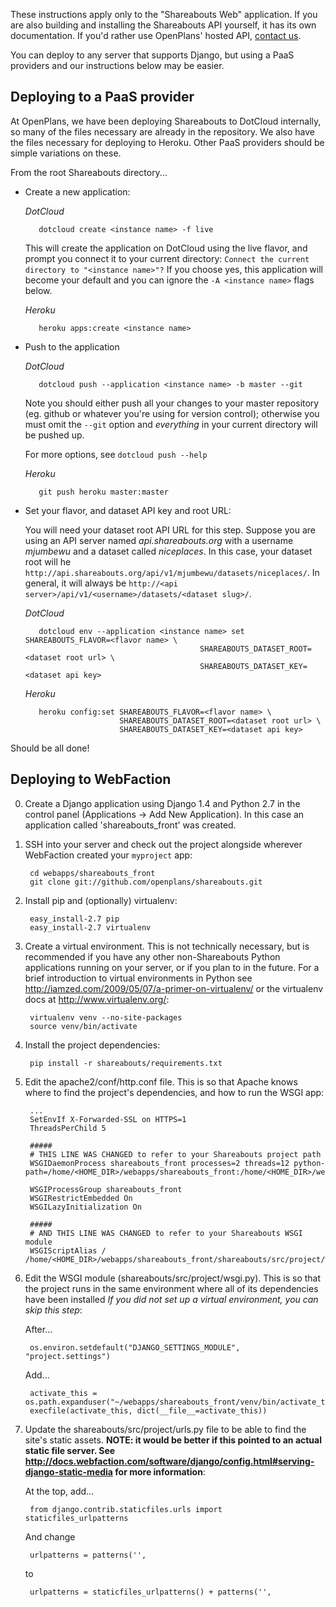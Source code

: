 These instructions apply only to the "Shareabouts Web" application.
If you are also building and installing the Shareabouts API yourself,
it has its own documentation. If you'd rather use OpenPlans' hosted API, [contact us](api.shareabouts.org).

You can deploy to any server that supports Django, but using a PaaS providers and our instructions below may be easier. 

Deploying to a PaaS provider
----------------------------

At OpenPlans, we have been deploying Shareabouts to DotCloud internally, so many
of the files necessary are already in the repository.  We also have the files
necessary for deploying to Heroku.  Other PaaS providers should be simple
variations on these.

From the root Shareabouts directory...

* Create a new application:

  *DotCloud*

         dotcloud create <instance name> -f live

  This will create the application on DotCloud using the live flavor, and prompt you connect it to your current directory: `Connect the current directory to "<instance name>"?` If you choose yes, this application will become your default and you can ignore the `-A <instance name>` flags below.

  *Heroku*

         heroku apps:create <instance name>

* Push to the application

  *DotCloud*

         dotcloud push --application <instance name> -b master --git

  Note you should either push all your changes to your master repository (eg. github or whatever you're using for version control); otherwise you must omit the `--git` option and _everything_ in your current directory will be pushed up.

  For more options, see `dotcloud push --help`

  *Heroku*

         git push heroku master:master

* Set your flavor, and dataset API key and root URL:

  You will need your dataset root API URL for this step.  Suppose you are using an API server named *api.shareabouts.org* with a username *mjumbewu* and a dataset called *niceplaces*. In this case, your dataset root will he `http://api.shareabouts.org/api/v1/mjumbewu/datasets/niceplaces/`.  In general, it will always be `http://<api server>/api/v1/<username>/datasets/<dataset slug>/`.

  *DotCloud*

         dotcloud env --application <instance name> set SHAREABOUTS_FLAVOR=<flavor name> \
                                             SHAREABOUTS_DATASET_ROOT=<dataset root url> \
                                             SHAREABOUTS_DATASET_KEY=<dataset api key>

  *Heroku*

         heroku config:set SHAREABOUTS_FLAVOR=<flavor name> \
                           SHAREABOUTS_DATASET_ROOT=<dataset root url> \
                           SHAREABOUTS_DATASET_KEY=<dataset api key>

Should be all done!


Deploying to WebFaction
-----------------------

0. Create a Django application using Django 1.4 and Python 2.7 in the control panel (Applications -> Add New Application). In this case an application called 'shareabouts_front' was created.

1. SSH into your server and check out the project alongside wherever WebFaction created your `myproject` app:

        cd webapps/shareabouts_front
        git clone git://github.com/openplans/shareabouts.git

2. Install pip and (optionally) virtualenv:

        easy_install-2.7 pip
        easy_install-2.7 virtualenv

3. Create a virtual environment.  This is not technically necessary, but is recommended if you have any other non-Shareabouts Python applications running on your server, or if you plan to in the future.  For a brief introduction to virtual environments in Python see http://iamzed.com/2009/05/07/a-primer-on-virtualenv/ or the virtualenv docs at http://www.virtualenv.org/:

        virtualenv venv --no-site-packages
        source venv/bin/activate

4. Install the project dependencies:

        pip install -r shareabouts/requirements.txt

5. Edit the apache2/conf/http.conf file. This is so that Apache knows where to find the project's dependencies, and how to run the WSGI app:

        ...
        SetEnvIf X-Forwarded-SSL on HTTPS=1
        ThreadsPerChild 5

        #####
        # THIS LINE WAS CHANGED to refer to your Shareabouts project path
        WSGIDaemonProcess shareabouts_front processes=2 threads=12 python-path=/home/<HOME_DIR>/webapps/shareabouts_front:/home/<HOME_DIR>/webapps/shareabouts_front/shareabouts/src:/home/<HOME_DIR>/webapps/shareabouts_front/lib/python2.7

        WSGIProcessGroup shareabouts_front
        WSGIRestrictEmbedded On
        WSGILazyInitialization On

        #####
        # AND THIS LINE WAS CHANGED to refer to your Shareabouts WSGI module
        WSGIScriptAlias / /home/<HOME_DIR>/webapps/shareabouts_front/shareabouts/src/project/wsgi.py


6. Edit the WSGI module (shareabouts/src/project/wsgi.py).  This is so that the project runs in the same environment where all of its dependencies have been installed  *If you did not set up a virtual environment, you can skip this step*:

   After...

        os.environ.setdefault("DJANGO_SETTINGS_MODULE", "project.settings")

   Add...

        activate_this = os.path.expanduser("~/webapps/shareabouts_front/venv/bin/activate_this.py")
        execfile(activate_this, dict(__file__=activate_this))


7. Update the shareabouts/src/project/urls.py file to be able to find the site's static assets.  **NOTE: it would be better if this pointed to an actual static file server.  See http://docs.webfaction.com/software/django/config.html#serving-django-static-media for more information**:

   At the top, add...

        from django.contrib.staticfiles.urls import staticfiles_urlpatterns

   And change

        urlpatterns = patterns('',

   to

        urlpatterns = staticfiles_urlpatterns() + patterns('',
